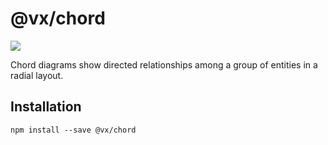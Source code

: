 # @vx/chord

<a title="@vx/chord npm downloads" href="https://www.npmjs.com/package/@vx/chord">
  <img src="https://img.shields.io/npm/dm/@vx/chord.svg?style=flat-square" />
</a>

Chord diagrams show directed relationships among a group of entities in a radial layout.

## Installation

```
npm install --save @vx/chord
```
